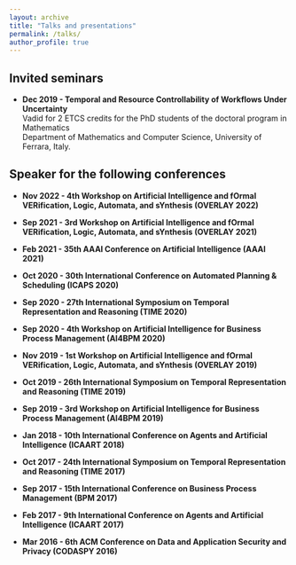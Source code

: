 ```yaml
---
layout: archive
title: "Talks and presentations"
permalink: /talks/
author_profile: true
---
```


## Invited seminars

- **Dec 2019 - Temporal and Resource Controllability of Workflows Under Uncertainty**<br/>Vadid for 2 ETCS credits for the PhD students of the doctoral program in Mathematics<br/>Department of Mathematics and Computer Science, University of Ferrara, Italy.

## Speaker for the following conferences

- **Nov 2022 - 4th Workshop on Artificial Intelligence and fOrmal VERification, Logic, Automata, and sYnthesis (OVERLAY 2022)**

- **Sep 2021 - 3rd Workshop on Artificial Intelligence and fOrmal VERification, Logic, Automata, and sYnthesis (OVERLAY 2021)**

- **Feb 2021 - 35th AAAI Conference on Artificial Intelligence (AAAI 2021)**

- **Oct 2020 - 30th International Conference on Automated Planning & Scheduling (ICAPS 2020)**

- **Sep 2020 - 27th International Symposium on Temporal Representation and Reasoning (TIME 2020)**

- **Sep 2020 - 4th Workshop on Artificial Intelligence for Business Process Management (AI4BPM 2020)**

- **Nov 2019 - 1st Workshop on Artificial Intelligence and fOrmal VERification, Logic, Automata, and sYnthesis (OVERLAY 2019)**

- **Oct 2019 - 26th International Symposium on Temporal Representation and Reasoning (TIME 2019)**

- **Sep 2019 - 3rd Workshop on Artificial Intelligence for Business Process Management (AI4BPM 2019)**

- **Jan 2018 - 10th International Conference on Agents and Artificial Intelligence (ICAART 2018)**

- **Oct 2017 -  24th International Symposium on Temporal Representation and Reasoning (TIME 2017)**

- **Sep 2017 - 15th International Conference on Business Process Management (BPM 2017)**

- **Feb 2017 - 9th International Conference on Agents and Artificial Intelligence (ICAART 2017)**

- **Mar 2016 - 6th ACM Conference on Data and Application Security and Privacy (CODASPY 2016)**